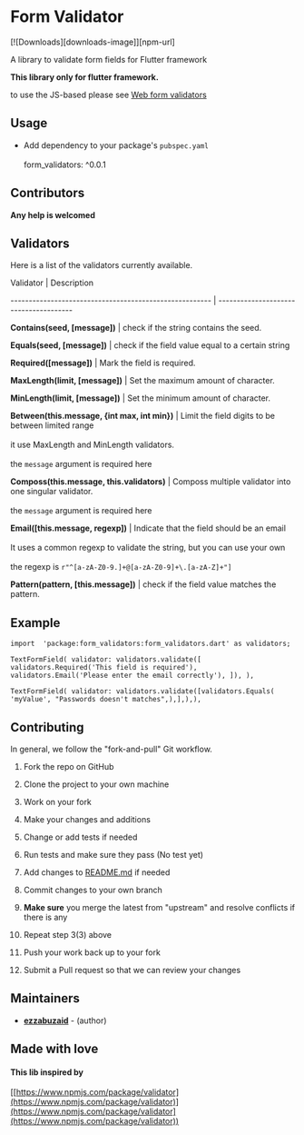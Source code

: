 
# Form Validator

[![Downloads][downloads-image]][npm-url]

A library to validate form fields for Flutter framework

**This library only for flutter framework.**

to use the JS-based please see [Web form validators](https://github.com/ezzabuzaid/web-validators)

## Usage
- Add dependency to your package's `pubspec.yaml`<br></br>form_validators: ^0.0.1

## Contributors

**Any help is welcomed**

## Validators

Here is a list of the validators currently available.

Validator | Description

------------------------------------------------------- | --------------------------------------

**Contains(seed, [message])** | check if the string contains the seed.

**Equals(seed, [message])** | check if the field value equal to a certain string

**Required([message])** | Mark the field is required.

**MaxLength(limit, [message])** | Set the maximum amount of character.

**MinLength(limit, [message])** | Set the minimum amount of character.

**Between(this.message, {int max, int min})** | Limit the field digits to be between limited range<br></br>it use MaxLength and MinLength validators.<br></br> the `message` argument is required here

**Composs(this.message, this.validators)** | Composs multiple validator into one singular validator.<br></br> the `message` argument is required here

**Email([this.message, regexp])** | Indicate that the field should be an email<br></br>It uses a common regexp to validate the string, but you can use your own<br></br> the regexp is `r"^[a-zA-Z0-9.]+@[a-zA-Z0-9]+\.[a-zA-Z]+"]`

**Pattern(pattern, [this.message])** | check if the field value matches the pattern.

## Example
`import  'package:form_validators:form_validators.dart' as validators;`

`
TextFormField(
	validator: validators.validate([
		validators.Required('This field is required'),
		validators.Email('Please enter the email correctly'),
	]),
),
`


`TextFormField(
validator: validators.validate([validators.Equals( 'myValue', "Passwords doesn't matches",),],),),`


## Contributing

In general, we follow the "fork-and-pull" Git workflow.

1. Fork the repo on GitHub

2. Clone the project to your own machine

3. Work on your fork

1. Make your changes and additions

2. Change or add tests if needed

3. Run tests and make sure they pass (No test yet)

4. Add changes to [README.md](http://readme.md/) if needed

4. Commit changes to your own branch

5.  **Make sure** you merge the latest from "upstream" and resolve conflicts if there is any

6. Repeat step 3(3) above

7. Push your work back up to your fork

8. Submit a Pull request so that we can review your changes

## Maintainers

-  [ **ezzabuzaid**](https://github.com/ezzabuzaid) - (author)

## Made with love

#### This lib inspired by

[[https://www.npmjs.com/package/validator](https://www.npmjs.com/package/validator)](https://www.npmjs.com/package/validator](https://www.npmjs.com/package/validator))